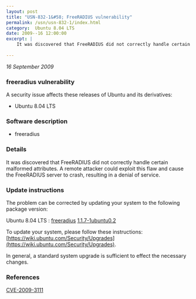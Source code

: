 ```yaml
---
layout: post
title: "USN-832-1&#58; FreeRADIUS vulnerability"
permalink: /usn/usn-832-1/index.html
category:  Ubuntu 8.04 LTS
date: 2009--16 12:00:00
excerpt: |
    It was discovered that FreeRADIUS did not correctly handle certain  malformed attributes. A remote attacker could exploit this flaw and cause the FreeRADIUS server to crash, resulting in a denial of service. 
    
--- 
```

 
 

*16 September 2009*

### freeradius vulnerability

A security issue affects these releases of Ubuntu and its derivatives:

* Ubuntu 8.04 LTS

### Software description

* freeradius 

### Details

It was discovered that FreeRADIUS did not correctly handle certain malformed attributes. A remote attacker could exploit this flaw and cause the FreeRADIUS server to crash, resulting in a denial of service. 

### Update instructions

The problem can be corrected by updating your system to the following package version:

Ubuntu 8.04 LTS
 : [freeradius](https://launchpad.net/ubuntu/+source/freeradius) <span> [1.1.7-1ubuntu0.2](https://launchpad.net/ubuntu/+source/freeradius/1.1.7-1ubuntu0.2) </span> 

To update your system, please follow these instructions: [https://wiki.ubuntu.com/Security/Upgrades](https://wiki.ubuntu.com/Security/Upgrades).

In general, a standard system upgrade is sufficient to effect the necessary changes. 

### References

 
 [CVE-2009-3111](http://people.ubuntu.com/~ubuntu-security/cve/CVE-2009-3111)
 


